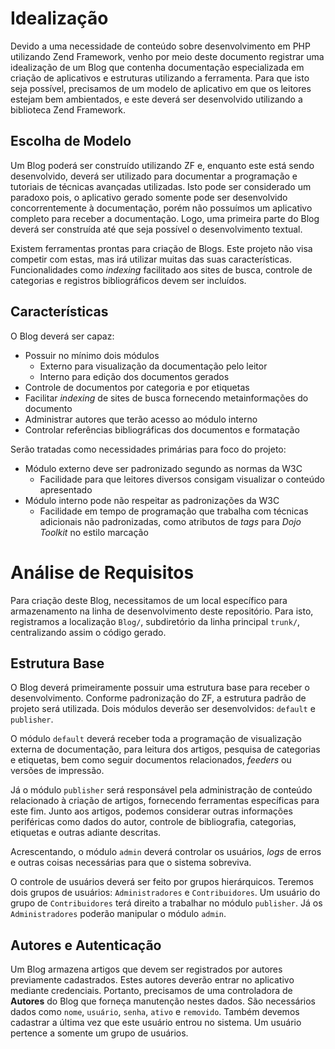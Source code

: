 # Idealização #

Devido a uma necessidade de conteúdo sobre desenvolvimento em PHP utilizando Zend Framework, venho por meio deste documento registrar uma idealização de um Blog que contenha documentação especializada em criação de aplicativos e estruturas utilizando a ferramenta.
Para que isto seja possível, precisamos de um modelo de aplicativo em que os leitores estejam bem ambientados, e este deverá ser desenvolvido utilizando a biblioteca Zend Framework.

## Escolha de Modelo ##

Um Blog poderá ser construído utilizando ZF e, enquanto este está sendo desenvolvido, deverá ser utilizado para documentar a programação e tutoriais de técnicas avançadas utilizadas. Isto pode ser considerado um paradoxo pois, o aplicativo gerado somente pode ser desenvolvido concorrentemente à documentação, porém não possuímos um aplicativo completo para receber a documentação. Logo, uma primeira parte do Blog deverá ser construída até que seja possível o desenvolvimento textual.

Existem ferramentas prontas para criação de Blogs. Este projeto não visa competir com estas, mas irá utilizar muitas das suas características. Funcionalidades como _indexing_ facilitado aos sites de busca, controle de categorias e registros bibliográficos devem ser incluídos.

## Características ##

O Blog deverá ser capaz:

  * Possuir no mínimo dois módulos
    * Externo para visualização da documentação pelo leitor
    * Interno para edição dos documentos gerados
  * Controle de documentos por categoria e por etiquetas
  * Facilitar _indexing_ de sites de busca fornecendo metainformações do documento
  * Administrar autores que terão acesso ao módulo interno
  * Controlar referências bibliográficas dos documentos e formatação

Serão tratadas como necessidades primárias para foco do projeto:

  * Módulo externo deve ser padronizado segundo as normas da W3C
    * Facilidade para que leitores diversos consigam visualizar o conteúdo apresentado
  * Módulo interno pode não respeitar as padronizações da W3C
    * Facilidade em tempo de programação que trabalha com técnicas adicionais não padronizadas, como atributos de _tags_ para _Dojo Toolkit_ no estilo marcação

# Análise de Requisitos #

Para criação deste Blog, necessitamos de um local específico para armazenamento na linha de desenvolvimento deste repositório. Para isto, registramos a localização `Blog/`, subdiretório da linha principal `trunk/`, centralizando assim o código gerado.

## Estrutura Base ##

O Blog deverá primeiramente possuir uma estrutura base para receber o desenvolvimento. Conforme padronização do ZF, a estrutura padrão de projeto será utilizada. Dois módulos deverão ser desenvolvidos: `default` e `publisher`.

O módulo `default` deverá receber toda a programação de visualização externa de documentação, para leitura dos artigos, pesquisa de categorias e etiquetas, bem como seguir documentos relacionados, _feeders_ ou versões de impressão.

Já o módulo `publisher` será responsável pela administração de conteúdo relacionado à criação de artigos, fornecendo ferramentas específicas para este fim. Junto aos artigos, podemos considerar outras informações periféricas como dados do autor, controle de bibliografia, categorias, etiquetas e outras adiante descritas.

Acrescentando, o módulo `admin` deverá controlar os usuários, _logs_ de erros e outras coisas necessárias para que o sistema sobreviva.

O controle de usuários deverá ser feito por grupos hierárquicos. Teremos dois grupos de usuários: `Administradores` e `Contribuidores`. Um usuário do grupo de `Contribuidores` terá direito a trabalhar no módulo `publisher`. Já os `Administradores` poderão manipular o módulo `admin`.

## Autores e Autenticação ##

Um Blog armazena artigos que devem ser registrados por autores previamente cadastrados. Estes autores deverão entrar no aplicativo mediante credenciais. Portanto, precisamos de uma controladora de **Autores** do Blog que forneça manutenção nestes dados. São necessários dados como `nome`, `usuário`, `senha`, `ativo` e `removido`. Também devemos cadastrar a última vez que este usuário entrou no sistema. Um usuário pertence a somente um grupo de usuários.